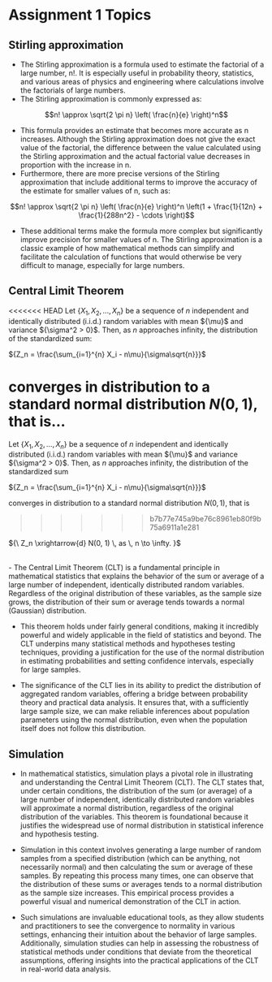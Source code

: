 # Assignment 1 Topics

## Stirling approximation

- The Stirling approximation is a formula used to estimate the factorial of a large number, n!. It is especially useful in probability theory, statistics, and various areas of physics and engineering where calculations involve the factorials of large numbers.
  <br>
- The Stirling approximation is commonly expressed as:

```math
n! \approx \sqrt{2 \pi n} \left( \frac{n}{e} \right)^n
```
- This formula provides an estimate that becomes more accurate as n increases. Although the Stirling approximation does not give the exact value of the factorial, the difference between the value calculated using the Stirling approximation and the actual factorial value decreases in proportion with the increase in n.
- Furthermore, there are more precise versions of the Stirling approximation that include additional terms to improve the accuracy of the estimate for smaller values of n, such as:

```math
n! \approx \sqrt{2 \pi n} \left( \frac{n}{e} \right)^n \left(1 + \frac{1}{12n} + \frac{1}{288n^2} - \cdots \right)
```
- These additional terms make the formula more complex but significantly improve precision for smaller values of n. The Stirling approximation is a classic example of how mathematical methods can simplify and facilitate the calculation of functions that would otherwise be very difficult to manage, especially for large numbers.

## Central Limit Theorem

<<<<<<< HEAD
Let $\{X_1, X_2, ..., X_n\}$ be a sequence of ${n}$ independent and identically distributed (i.i.d.) random variables with mean ${\mu\}$ and variance ${\sigma^2 > 0\}$. Then, as ${n}$ approaches infinity, the distribution of the standardized sum:

${Z_n = \frac{\sum_{i=1}^{n} X_i - n\mu}{\sigma\sqrt{n}}}$

converges in distribution to a standard normal distribution ${N(0, 1)}$, that is...
=======
Let $\{X_1, X_2, ..., X_n\}$ be a sequence of ${n}$ independent and identically distributed (i.i.d.) random variables with mean ${\mu\}$ and variance ${\sigma^2 > 0\}$. Then, as ${n}$ approaches infinity, the distribution of the standardized sum

${Z_n = \frac{\sum_{i=1}^{n} X_i - n\mu}{\sigma\sqrt{n}}}$

converges in distribution to a standard normal distribution ${N(0, 1)}$, that is
>>>>>>> b7b77e745a9be76c8961eb80f9b75a6911a1e281

${\ Z_n \xrightarrow{d} N(0, 1) \, as \, n \to \infty. }$


<br>
- The Central Limit Theorem (CLT) is a fundamental principle in mathematical statistics that explains the behavior of the sum or average of a large number of independent, identically distributed random variables. Regardless of the original distribution of these variables, as the sample size grows, the distribution of their sum or average tends towards a normal (Gaussian) distribution.

- This theorem holds under fairly general conditions, making it incredibly powerful and widely applicable in the field of statistics and beyond. The CLT underpins many statistical methods and hypotheses testing techniques, providing a justification for the use of the normal distribution in estimating probabilities and setting confidence intervals, especially for large samples.

- The significance of the CLT lies in its ability to predict the distribution of aggregated random variables, offering a bridge between probability theory and practical data analysis. It ensures that, with a sufficiently large sample size, we can make reliable inferences about population parameters using the normal distribution, even when the population itself does not follow this distribution.

## Simulation

- In mathematical statistics, simulation plays a pivotal role in illustrating and understanding the Central Limit Theorem (CLT). The CLT states that, under certain conditions, the distribution of the sum (or average) of a large number of independent, identically distributed random variables will approximate a normal distribution, regardless of the original distribution of the variables. This theorem is foundational because it justifies the widespread use of normal distribution in statistical inference and hypothesis testing.

- Simulation in this context involves generating a large number of random samples from a specified distribution (which can be anything, not necessarily normal) and then calculating the sum or average of these samples. By repeating this process many times, one can observe that the distribution of these sums or averages tends to a normal distribution as the sample size increases. This empirical process provides a powerful visual and numerical demonstration of the CLT in action.

- Such simulations are invaluable educational tools, as they allow students and practitioners to see the convergence to normality in various settings, enhancing their intuition about the behavior of large samples. Additionally, simulation studies can help in assessing the robustness of statistical methods under conditions that deviate from the theoretical assumptions, offering insights into the practical applications of the CLT in real-world data analysis.